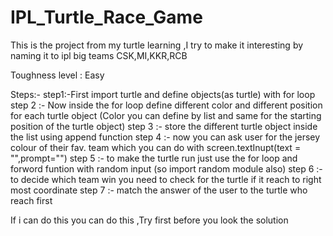 # IPL_Turtle_Race_Game
This is the project from my turtle learning ,I try to make it interesting by naming it to ipl big teams CSK,MI,KKR,RCB
 
Toughness level : Easy

Steps:-
step1:-First import turtle and define objects(as turtle) with for loop 
step 2 :- Now inside the for loop define different color and different position for each turtle object
          (Color you can define by list and same for the starting position of the turtle object)
step 3 :- store the different turtle object inside the list using append function
step 4 :- now you can ask user for the jersey colour of their fav. team which you can do with screen.textInupt(text = "",prompt="")
step 5 :- to make the turtle run just use the for loop and forword funtion with random input (so import random module also)
step 6 :- to decide which team win you need to check for the turtle if it reach to right most coordinate 
step 7 :- match the answer of the user to the turtle who reach first 
 
If i can do this you can do this ,Try first before you look the solution 
